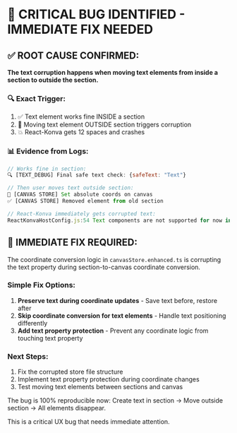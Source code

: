 # 🚨 CRITICAL BUG IDENTIFIED - IMMEDIATE FIX NEEDED

## ✅ **ROOT CAUSE CONFIRMED:**

**The text corruption happens when moving text elements from inside a section to outside the section.**

### 🔍 **Exact Trigger:**
1. ✅ Text element works fine INSIDE a section
2. 🚨 Moving text element OUTSIDE section triggers corruption  
3. 💥 React-Konva gets 12 spaces and crashes

### 📊 **Evidence from Logs:**
```javascript
// Works fine in section:
🔍 [TEXT_DEBUG] Final safe text check: {safeText: "Text"}

// Then user moves text outside section:
📐 [CANVAS STORE] Set absolute coords on canvas
✅ [CANVAS STORE] Removed element from old section  

// React-Konva immediately gets corrupted text:
ReactKonvaHostConfig.js:54 Text components are not supported for now in ReactKonva. Your text is: "            "
```

## 🔧 **IMMEDIATE FIX REQUIRED:**

The coordinate conversion logic in `canvasStore.enhanced.ts` is corrupting the text property during section-to-canvas coordinate conversion.

### **Simple Fix Options:**

1. **Preserve text during coordinate updates** - Save text before, restore after
2. **Skip coordinate conversion for text elements** - Handle text positioning differently
3. **Add text property protection** - Prevent any coordinate logic from touching text property

### **Next Steps:**
1. Fix the corrupted store file structure
2. Implement text property protection during coordinate changes
3. Test moving text elements between sections and canvas

The bug is 100% reproducible now: Create text in section → Move outside section → All elements disappear.

This is a critical UX bug that needs immediate attention.

